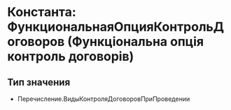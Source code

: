﻿# Константа: ФункциональнаяОпцияКонтрольДоговоров (Функціональна опція контроль договорів)

## Тип значения

- Перечисление.ВидыКонтроляДоговоровПриПроведении


